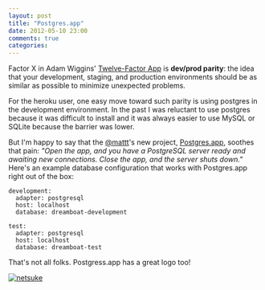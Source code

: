 ```yaml
---
layout: post
title: "Postgres.app"
date: 2012-05-10 23:00
comments: true
categories: 
---
```


Factor X in Adam Wiggins' [Twelve-Factor App](http://www.12factor.net/dev-prod-parity) 
is **dev/prod parity**: the idea that your development, staging, and production environments 
should be as similar as possible to minimize unexpected problems.

For the heroku user, one easy move toward such parity is using postgres in the development 
environment. In the past I was reluctant to use postgres because it was difficult to install
and it was always easier to use MySQL or SQLite because the barrier was lower.

But I'm happy to say that the [@mattt](http://twitter.com/mattt)'s new project, 
[Postgres.app](http://postgresapp.com/), soothes that pain: *"Open the app, and you have 
a PostgreSQL server ready and awaiting new connections. Close the app, and the server shuts down."*
Here's an example database configuration that works with Postgres.app right out of the box:

    development:
      adapter: postgresql
      host: localhost
      database: dreamboat-development

    test:
      adapter: postgresql
      host: localhost
      database: dreamboat-test
      
That's not all folks. Postgress.app has a great logo too!

[![netsuke](images/extra/netsuke.png)](http://postgresapp.com/)